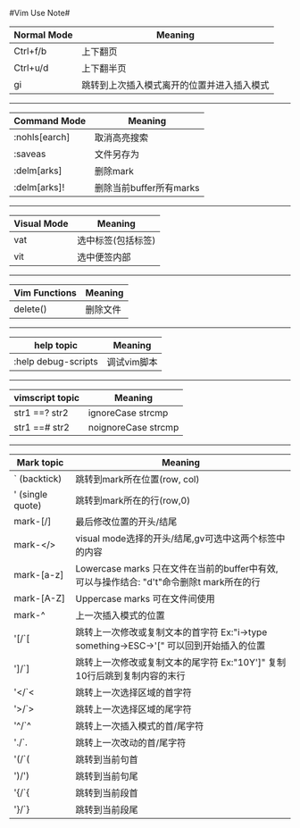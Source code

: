 #Vim Use Note#

| Normal Mode | Meaning |
|--------------------|------------------|
|Ctrl+f/b|上下翻页|
|Ctrl+u/d|上下翻半页|
|gi|跳转到上次插入模式离开的位置并进入插入模式|


------------------------------------------------------------


| Command Mode | Meaning |
|--------------------|------------------|
|:nohls[earch]|取消高亮搜索|
|:saveas|文件另存为|
|:delm[arks]|删除mark|
|:delm[arks]!|删除当前buffer所有marks|


------------------------------------------------------------


| Visual Mode | Meaning |
|--------------------|------------------|
|vat|选中标签<tab>(包括标签)|
|vit|选中便签内部|


------------------------------------------------------------


| Vim Functions | Meaning |
|--------------------|------------------|
|delete()|删除文件|


------------------------------------------------------------


| help topic | Meaning |
|--------------------|------------------|
|:help debug-scripts|调试vim脚本|



------------------------------------------------------------


| vimscript topic | Meaning |
|--------------------|------------------|
|str1 ==? str2|ignoreCase strcmp|
|str1 ==# str2|noignoreCase strcmp|


------------------------------------------------------------

| Mark topic | Meaning |
|--------------------|------------------|
|` (backtick)|跳转到mark所在位置(row, col)|
|' (single quote)|跳转到mark所在的行(row,0)|
|mark-[/]|最后修改位置的开头/结尾|
|mark-</>|visual mode选择的开头/结尾,gv可选中这两个标签中的内容|
|mark-[a-z]|Lowercase marks 只在文件在当前的buffer中有效,可以与操作结合: "d't"命令删除t mark所在的行|
|mark-[A-Z]|Uppercase marks 可在文件间使用|
|mark-^|上一次插入模式的位置|
|'[/`[|跳转上一次修改或复制文本的首字符 Ex:"i->type something->ESC->'[" 可以回到开始插入的位置 |
|']/`]|跳转上一次修改或复制文本的尾字符 Ex:"10Y']" 复制10行后跳到复制内容的末行|
|'</`<|跳转上一次选择区域的首字符|
|'>/`>|跳转上一次选择区域的尾字符|
|'^/`^|跳转上一次插入模式的首/尾字符|
|'./`.|跳转上一次改动的首/尾字符|
|'(/`(|跳转到当前句首|
|')/')|跳转到当前句尾|
|'{/`{|跳转到当前段首|
|'}/`}|跳转到当前段尾|


